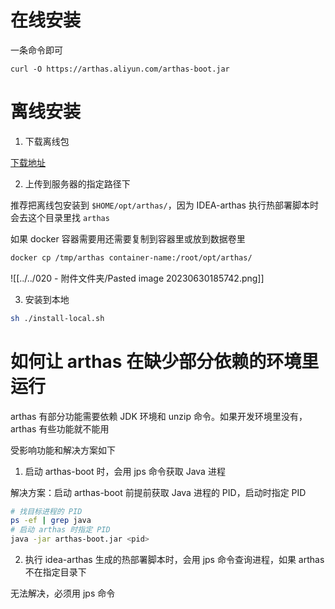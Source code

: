 
# 在线安装

一条命令即可

```
curl -O https://arthas.aliyun.com/arthas-boot.jar
```


# 离线安装

1. 下载离线包

[下载地址](https://arthas.aliyun.com/download/latest_version?mirror=aliyun)

2. 上传到服务器的指定路径下

推荐把离线包安装到 `$HOME/opt/arthas/`，因为 IDEA-arthas 执行热部署脚本时会去这个目录里找 `arthas`

如果 docker 容器需要用还需要复制到容器里或放到数据卷里

```sh
docker cp /tmp/arthas container-name:/root/opt/arthas/
```

![[../../020 - 附件文件夹/Pasted image 20230630185742.png]]

3. 安装到本地

```sh
sh ./install-local.sh
```


# 如何让 arthas 在缺少部分依赖的环境里运行

arthas 有部分功能需要依赖 JDK 环境和 unzip 命令。如果开发环境里没有，arthas 有些功能就不能用

受影响功能和解决方案如下

1. 启动 arthas-boot 时，会用 jps 命令获取 Java 进程

解决方案：启动 arthas-boot 前提前获取 Java 进程的 PID，启动时指定 PID

```bash
# 找目标进程的 PID
ps -ef | grep java
# 启动 arthas 时指定 PID
java -jar arthas-boot.jar <pid>
```

2. 执行 idea-arthas 生成的热部署脚本时，会用 jps 命令查询进程，如果 arthas 不在指定目录下

无法解决，必须用 jps 命令